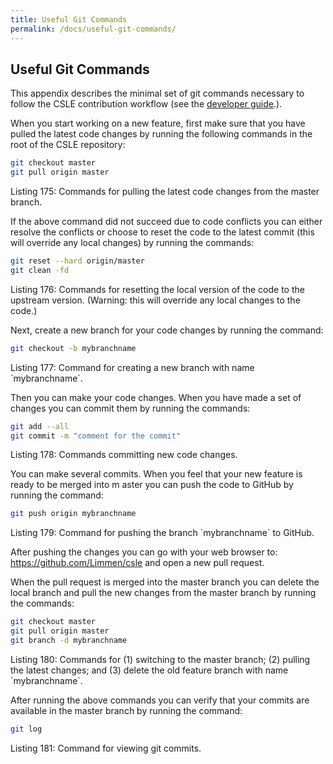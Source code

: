 ```yaml
---
title: Useful Git Commands
permalink: /docs/useful-git-commands/
---
```


## Useful Git Commands

This appendix describes the minimal set of git commands necessary to follow the CSLE contribution workflow 
(see the <a href="./../development-conventions">developer guide</a>.).

When you start working on a new feature, first make sure that you have pulled the latest code changes by 
running the following commands in the root of the CSLE repository:

```bash
git checkout master
git pull origin master
```
<p class="captionFig">
Listing 175: Commands for pulling the latest code changes from the master branch.
</p>

If the above command did not succeed due to code conflicts you can either resolve the conflicts or choose to reset 
the code to the latest commit (this will override any local changes) by running the commands:

```bash
git reset --hard origin/master
git clean -fd
```
<p class="captionFig">
Listing 176: Commands for resetting the local version of the code to the upstream version. 
(Warning: this will override any local changes to the code.)
</p>

Next, create a new branch for your code changes by running the command:

```bash
git checkout -b mybranchname
```
<p class="captionFig">
Listing 177: Command for creating a new branch with name `mybranchname`.
</p>

Then you can make your code changes. When you have made a set of changes you can commit them by running the commands:

```bash
git add --all
git commit -m "comment for the commit"
```
<p class="captionFig">
Listing 178: Commands committing new code changes.
</p>

You can make several commits. When you feel that your new feature is ready to be merged into m
aster you can push the code to GitHub by running the command:

```bash
git push origin mybranchname
```
<p class="captionFig">
Listing 179: Command for pushing the branch `mybranchname` to GitHub.
</p>

After pushing the changes you can go with your web browser to:
<a href="https://github.com/Limmen/csle">https://github.com/Limmen/csle</a>
 and open a new pull request.

When the pull request is merged into the master branch you can delete the local branch and pull the new changes from 
the master branch by running the commands:

```bash
git checkout master
git pull origin master
git branch -d mybranchname
```
<p class="captionFig">
Listing 180: Commands for (1) switching to the master branch; (2) pulling the latest changes; and (3) 
delete the old feature branch with name `mybranchname`.
</p>

After running the above commands you can verify that your commits are available in the master branch by running the command:
```bash
git log
```
<p class="captionFig">
Listing 181: Command for viewing git commits.
</p>
